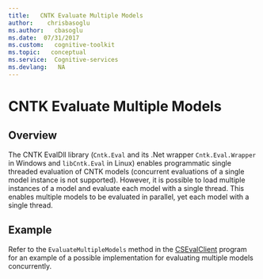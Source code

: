 ```yaml
---
title:   CNTK Evaluate Multiple Models
author:    chrisbasoglu
ms.author:   cbasoglu
ms.date:  07/31/2017
ms.custom:   cognitive-toolkit
ms.topic:   conceptual
ms.service:  Cognitive-services
ms.devlang:   NA
---
```


# CNTK Evaluate Multiple Models

## Overview
The CNTK EvalDll library (`Cntk.Eval` and its .Net wrapper `Cntk.Eval.Wrapper` in Windows and `libCntk.Eval` in Linux) enables programmatic single threaded evaluation of CNTK models (concurrent evaluations of a single model instance is not supported).
However, it is possible to load multiple instances of a model and evaluate each model with a single thread. This enables multiple models to be evaluated in parallel, yet each model with a single thread.

## Example
Refer to the `EvaluateMultipleModels` method in the [CSEvalClient](https://github.com/Microsoft/CNTK/blob/release/2.1/Examples/Evaluation/LegacyEvalDll/CSEvalClient) program for an example of a possible implementation for evaluating multiple models concurrently.

